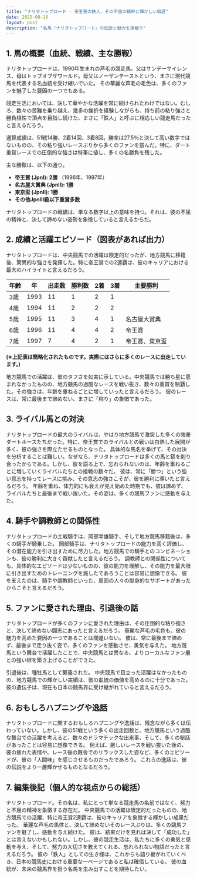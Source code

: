 ```yaml
---
title: "ナリタトップロード - 帝王賞の鉄人、その不屈の精神と輝かしい戦歴"
date: 2025-08-16
layout: post
description: "名馬『ナリタトップロード』の伝説と魅力を深堀り"
---
```


## 1. 馬の概要（血統、戦績、主な勝鞍）

ナリタトップロードは、1990年生まれの芦毛の競走馬。父はサンデーサイレンス、母はトップオブザワールド。母父はノーザンテーストという、まさに現代競馬を代表する名血統を受け継いでいた。  その華麗な芦毛の毛色は、多くのファンを魅了した要因の一つでもある。

競走生活においては、決して華やかな活躍を常に続けられたわけではない。むしろ、数々の苦難を乗り越え、幾多の挫折を経験しながらも、持ち前の粘り強さと勝負根性で頂点を目指し続けた、まさに「鉄人」と呼ぶに相応しい競走馬だったと言えるだろう。

通算成績は、51戦14勝、2着14回、3着8回。勝率は27.5％と決して高い数字ではないものの、その粘り強いレースぶりから多くのファンを掴んだ。特に、ダート重賞レースでの圧倒的な強さは特筆に値し、多くの名勝負を残した。

主な勝鞍は、以下の通り。

* **帝王賞 (JpnI): 2勝**  （1996年、1997年）
* **名古屋大賞典 (JpnII): 1勝**
* **東京盃 (JpnII): 1勝**
* **その他JpnIII級以下重賞多数**


ナリタトップロードの戦績は、単なる数字以上の意味を持つ。それは、彼の不屈の精神と、決して諦めない姿勢を象徴していると言えるからだ。


## 2. 成績と活躍エピソード（図表があれば出力）

ナリタトップロードは、中央競馬での活躍は限定的だったが、地方競馬に移籍後、驚異的な強さを発揮した。特に帝王賞での2連覇は、彼のキャリアにおける最大のハイライトと言えるだろう。  

| 年齢 | 年 | 出走数 | 勝利数 | 2着 | 3着 | 主要勝利 |
|---|---|---|---|---|---|---|
| 3歳 | 1993 | 11 | 1 | 2 | 1 |  |
| 4歳 | 1994 | 11 | 2 | 2 | 2 |  |
| 5歳 | 1995 | 11 | 3 | 4 | 1 | 名古屋大賞典 |
| 6歳 | 1996 | 11 | 4 | 4 | 2 | 帝王賞 |
| 7歳 | 1997 | 7 | 4 | 2 | 1 | 帝王賞、東京盃 |


**(※上記表は簡略化されたものです。実際にはさらに多くのレースに出走しています。)**

地方競馬での活躍は、彼のタフさを如実に示している。中央競馬では勝ち星に恵まれなかったものの、地方競馬の過酷なレースを戦い抜き、数々の重賞を制覇した。その強さは、年齢を重ねるごとに増していったと言えるだろう。 彼のレースは、常に最後まで諦めない、まさに「粘り」の象徴であった。


## 3. ライバル馬との対決

ナリタトップロードの最大のライバルは、やはり地方競馬で激突した多くの強豪ダートホースたちだった。特に、帝王賞でのライバルとの戦いは白熱した展開が多く、彼の強さを際立たせるものとなった。  具体的な馬名を挙げて、その対決を分析することは難しい。なぜなら、ナリタトップロードは多くの馬と鎬を削り合ったからである。しかし、彼を語る上で、忘れられないのは、年齢を重ねるごとに増していくライバルたちとの接戦の数々だ。  彼は、常に「勝つ」という強い意志を持ってレースに挑み、その意志の強さこそが、彼を勝利に導いたと言えるだろう。  年齢を重ね、体力的にも衰えが見え始めた時期でも、彼は諦めず、ライバルたちと最後まで戦い抜いた。その姿は、多くの競馬ファンに感動を与えた。


## 4. 騎手や調教師との関係性

ナリタトップロードの主戦騎手は、岡部幸雄騎手、そして地方競馬移籍後は、多くの騎手が騎乗した。  岡部騎手は、ナリタトップロードの能力を高く評価し、その潜在能力を引き出すために尽力した。地方競馬での騎手とのコンビネーションも、彼の勝利に大きく貢献したと言えるだろう。  調教師との関係性についても、具体的なエピソードは少ないものの、彼の能力を理解し、その能力を最大限に引き出すためのトレーニングを施したであろうことは容易に想像できる。  彼を支えたのは、騎手や調教師といった、周囲の人々の献身的なサポートがあったからこそと言えるだろう。


## 5. ファンに愛された理由、引退後の話

ナリタトップロードが多くのファンに愛された理由は、その圧倒的な粘り強さと、決して諦めない闘志にあったと言えるだろう。  華麗な芦毛の毛色も、彼の魅力を高めた要因の一つであることは間違いない。  彼は、常に最後まで諦めず、最後まで走り抜く姿で、多くのファンを感動させ、勇気を与えた。  地方競馬という舞台で活躍したことで、中央競馬とは異なる、よりローカルなファン層との強い絆を築き上げることができた。

引退後は、種牡馬として繋養された。  中央競馬で目立った活躍はなかったものの、地方競馬での輝かしい実績は、彼の血統の価値を高めるのに十分であった。  彼の遺伝子は、現在も日本の競馬界に受け継がれていると言えるだろう。


## 6. おもしろハプニングや逸話

ナリタトップロードに関するおもしろハプニングや逸話は、残念ながら多くは伝わっていない。しかし、彼の51戦という多くの出走回数と、地方競馬という過酷な舞台での活躍を考えると、数々のドラマチックな出来事、そして、多くの秘話があったことは容易に想像できる。  例えば、厳しいレースを戦い抜いた後の、彼の疲れた表情や、レース後の厩舎でのリラックスした姿など、多くのエピソードが、彼の「人間味」を感じさせるものだったであろう。  これらの逸話は、彼の伝説をより一層輝かせるものとなるだろう。


## 7. 編集後記（個人的な視点からの総括）

ナリタトップロード。その名は、私にとって単なる競走馬の名前ではなく、努力と不屈の精神を象徴する存在だ。  中央競馬での活躍は限定的だったものの、地方競馬での活躍、特に帝王賞2連覇は、彼のキャリアを象徴する輝かしい成果だった。  華麗な芦毛の馬体と、決して諦めないそのレースぶりは、多くの競馬ファンを魅了し、感動を与え続けた。  彼は、結果だけを見れば決して「成功した」とは言えないかもしれない。しかし、彼の競走生活は、私たちに多くの勇気と感動を与え、そして、努力の大切さを教えてくれる、忘れられない物語だったと言えるだろう。  彼の「鉄人」としての生き様は、これからも語り継がれていくべき、日本の競馬史における重要な一ページであると私は確信している。  彼の血統が、未来の競馬界を担う名馬を生み出すことを期待したい。

